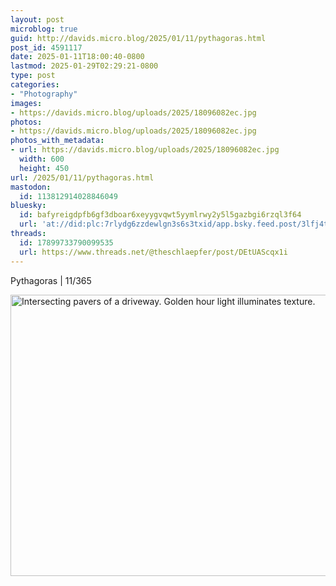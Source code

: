 ```yaml
---
layout: post
microblog: true
guid: http://davids.micro.blog/2025/01/11/pythagoras.html
post_id: 4591117
date: 2025-01-11T18:00:40-0800
lastmod: 2025-01-29T02:29:21-0800
type: post
categories:
- "Photography"
images:
- https://davids.micro.blog/uploads/2025/18096082ec.jpg
photos:
- https://davids.micro.blog/uploads/2025/18096082ec.jpg
photos_with_metadata:
- url: https://davids.micro.blog/uploads/2025/18096082ec.jpg
  width: 600
  height: 450
url: /2025/01/11/pythagoras.html
mastodon:
  id: 113812914028846049
bluesky:
  id: bafyreigdpfb6gf3dboar6xeyygvqwt5yymlrwy2y5l5gazbgi6rzql3f64
  url: 'at://did:plc:7rlydg6zzdewlgn3s6s3txid/app.bsky.feed.post/3lfj4takoh62s'
threads:
  id: 17899733790099535
  url: https://www.threads.net/@theschlaepfer/post/DEtUAScqx1i
---
```

Pythagoras | 11/365

<img src="/uploads/2025/18096082ec.jpg" width="600" height="450" alt="Intersecting pavers of a driveway. Golden hour light illuminates texture.">
